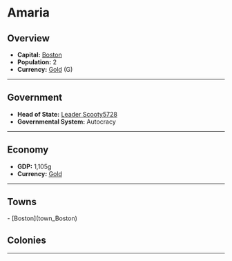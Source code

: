 <!--UNDEDITED FILE, remove this entire line if this file has been edited!-->
# <!--NAME-->Amaria<!--NAME-->

## Overview

- **Capital:** <!--CAPITAL_LINK-->[Boston](town_Boston)<!--CAPITAL_LINK-->
- **Population:** <!--POPULATION-->2<!--POPULATION-->
- **Currency:** <!--CURRENCY_LINK-->[Gold](currency_Gold)<!--CURRENCY_LINK--> (<!--CURRENCY_ABV-->G<!--CURRENCY_ABV-->)

---

## Government

- **Head of State:** <!--LEADER_TITLE_LINK-->[Leader Scooty5728](user_Scooty5728)<!--LEADER_TITLE_LINK-->
- **Governmental System:** <!--GOVERNMENT-->Autocracy<!--GOVERNMENT-->

---

## Economy

- **GDP:** <!--GDP-->1,105g<!--GDP-->
- **Currency:** <!--CURRENCY_LINK-->[Gold](currency_Gold)<!--CURRENCY_LINK-->

---

## Towns

<!--TOWNS-->- [Boston](town_Boston)<!--TOWNS-->

## Colonies

<!--COLONIES--><!--COLONIES-->

---
